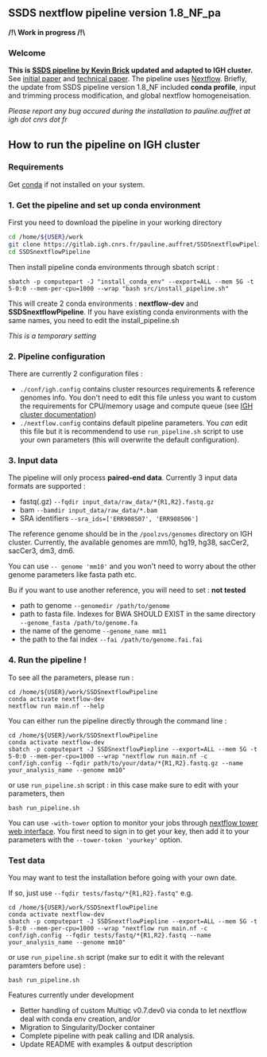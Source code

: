 ## **SSDS nextflow pipeline version 1.8_NF_pa**
**\/!\ Work in progress /!\\**
### **Welcome**
**This is [SSDS pipeline by Kevin Brick](https://github.com/kevbrick/SSDSnextflowPipeline) updated and adapted to IGH cluster.**
See [initial paper](https://genome.cshlp.org/content/22/5/957.long) and [technical paper](https://www.sciencedirect.com/science/article/pii/S0076687917303750?via%3Dihub).
The pipeline uses [Nextflow]( https://www.nextflow.io/).
Briefly, the update from SSDS pipeline version 1.8_NF included **conda profile**, input and trimming process modification, and global nextflow homogeneisation.

*Please report any bug occured during the installation to pauline.auffret at igh dot cnrs dot fr*


## **How to run the pipeline on IGH cluster**
### Requirements
Get [conda](https://docs.conda.io/projects/conda/en/latest/user-guide/install/linux.html) if not installed on your system.

### 1. Get the pipeline and set up conda environment
First you need to download the pipeline in your working directory
````sh
cd /home/${USER}/work
git clone https://gitlab.igh.cnrs.fr/pauline.auffret/SSDSnextflowPipeline.git
cd SSDSnextflowPipeline
````
Then install pipeline conda environments through sbatch script :
```` 
sbatch -p computepart -J "install_conda_env" --export=ALL --mem 5G -t 5-0:0 --mem-per-cpu=1000 --wrap "bash src/install_pipeline.sh"
```` 
This will create 2 conda environments : **nextflow-dev** and **SSDSnextflowPipeline**.
If you have existing conda environments with the same names, you need to edit the install_pipeline.sh

*This is a temporary setting*

### 2. Pipeline configuration 
There are currently 2 configuration files :
- ````./conf/igh.config```` contains cluster resources requirements & reference genomes info. You don't need to edit this file unless you want to custom the requirements for CPU/memory usage and compute queue (see [IGH cluster documentation](https://kojiki.igh.cnrs.fr/doku.php?id=cluster,))
- ````./nextflow.config```` contains default pipeline parameters. You *can* edit this file but it is recommendend to use ````run_pipeline.sh```` script to use your own parameters (this will overwrite the default configuration).

### 3. Input data
The pipeline will only process **paired-end data**.
Currently 3 input data formats are supported : 
- fastq(.gz) ````--fqdir input_data/raw_data/*{R1,R2}.fastq.gz````
- bam ````--bamdir input_data/raw_data/*.bam````
- SRA identifiers ````--sra_ids=['ERR908507', 'ERR908506']````

The reference genome should be in the ``/poolzvs/genomes`` directory on IGH cluster. Currently, the available genomes are mm10, hg19, hg38, sacCer2, sacCer3, dm3, dm6.

You can use ````-- genome 'mm10'```` and you won't need to worry about the other genome parameters like fasta path etc.

Bu if you want to use another reference, you will need to set : **not tested**
- path to genome ````--genomedir /path/to/genome````
- path to fasta file. Indexes for BWA SHOULD EXIST in the same directory ````--genome_fasta /path/to/genome.fa````
- the name of the genome ````--genome_name mm11````
- the path to the fai index ````--fai /path/to/genome.fai.fai````

### 4. Run the pipeline !
To see all the parameters, please run :
````
cd /home/${USER}/work/SSDSnextflowPipeline
conda activate nextflow-dev
nextflow run main.nf --help
````
You can either run the pipeline directly through the command line :
````
cd /home/${USER}/work/SSDSnextflowPipeline
conda activate nextflow-dev
sbatch -p computepart -J SSDSnextflowPiepline --export=ALL --mem 5G -t 5-0:0 --mem-per-cpu=1000 --wrap "nextflow run main.nf -c conf/igh.config --fqdir path/to/your/data/*{R1,R2}.fastq.gz --name your_analysis_name --genome mm10"
````
or use ``run_pipeline.sh`` script : in this case make sure to edit with your parameters, then
````
bash run_pipeline.sh
````
You can use ``-with-tower`` option to monitor your jobs through [nextflow tower web interface](https://tower.nf/). 
You first need to sign in to get your key, then add it to your parameters with the ``--tower-token 'yourkey'`` option.
### Test data
You may want to test the installation before going with your own date. 

If so, just use ````--fqdir tests/fastq/*{R1,R2}.fastq"```` e.g.
````
cd /home/${USER}/work/SSDSnextflowPipeline
conda activate nextflow-dev
sbatch -p computepart -J SSDSnextflowPiepline --export=ALL --mem 5G -t 5-0:0 --mem-per-cpu=1000 --wrap "nextflow run main.nf -c conf/igh.config --fqdir tests/fastq/*{R1,R2}.fastq --name your_analysis_name --genome mm10"
````
or use ``run_pipeline.sh`` script (make sur to edit it with the relevant paramters before use) :
````
bash run_pipeline.sh
````

Features currently under development
- Better handling of custom Multiqc v0.7.dev0 via conda to let nextflow deal with conda env creation, and/or
- Migration to Singularity/Docker container
- Complete pipeline with peak calling and IDR analysis.
- Update README with examples & output description
